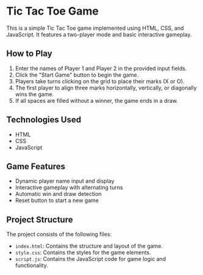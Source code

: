 # Tic Tac Toe Game

This is a simple Tic Tac Toe game implemented using HTML, CSS, and JavaScript. It features a two-player mode and basic interactive gameplay.

## How to Play

1. Enter the names of Player 1 and Player 2 in the provided input fields.
2. Click the "Start Game" button to begin the game.
3. Players take turns clicking on the grid to place their marks (X or O).
4. The first player to align three marks horizontally, vertically, or diagonally wins the game.
5. If all spaces are filled without a winner, the game ends in a draw.

## Technologies Used

- HTML
- CSS
- JavaScript

## Game Features

- Dynamic player name input and display
- Interactive gameplay with alternating turns
- Automatic win and draw detection
- Reset button to start a new game

## Project Structure

The project consists of the following files:

- `index.html`: Contains the structure and layout of the game.
- `style.css`: Contains the styles for the game elements.
- `script.js`: Contains the JavaScript code for game logic and functionality.
